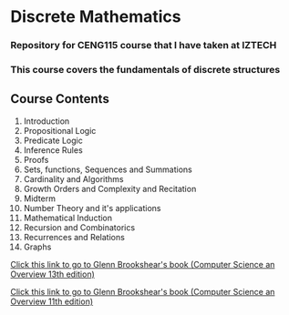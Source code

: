 # Discrete Mathematics
### Repository for CENG115 course that I have taken at IZTECH
### This course covers the fundamentals of discrete structures

## Course Contents 
1.  Introduction
2.  Propositional Logic
3.  Predicate Logic
4.  Inference Rules
5.  Proofs
6.  Sets, functions, Sequences and Summations 
7.  Cardinality and Algorithms
8.  Growth Orders and Complexity and Recitation
9.  Midterm
10. Number Theory and it's applications
11. Mathematical Induction 
12. Recursion and Combinatorics
13. Recurrences and Relations
14. Graphs 

[Click this link to go to Glenn Brookshear's book (Computer Science an Overview 13th edition)](Textbooks/Computer_Science_An_Overview-13th_Edition.pdf)

[Click this link to go to Glenn Brookshear's book (Computer Science an Overview 11th edition)](Textbooks/Computer_Science_An_Overview-11th_Edition.pdf)
